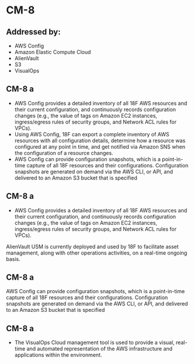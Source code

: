 # CM-8
## Addressed by:
 - AWS Config
 - Amazon Elastic Compute Cloud
 - AlienVault
 - S3
 - VisualOps


## CM-8 a
- AWS Config provides a detailed inventory of all 18F AWS resources and their current configuration, and continuously records configuration changes (e.g., the value of tags on Amazon EC2 instances, ingress/egress rules of security groups, and Network ACL rules for VPCs).
- Using AWS Config, 18F can export a complete inventory of AWS resources with all configuration details, determine how a resource was configured at any point in time, and get notified via Amazon SNS when the configuration of a resource changes.
- AWS Config can provide configuration snapshots, which is a point-in-time capture of all 18F resources and their configurations. Configuration snapshots are generated on demand via the AWS CLI, or API, and delivered to an Amazon S3 bucket that is specified





## CM-8 a
- AWS Config provides a detailed inventory of all 18F AWS resources and their current configuration, and continuously records configuration changes (e.g., the value of tags on Amazon EC2 instances, ingress/egress rules of security groups, and Network ACL rules for VPCs).





AlienVault USM is currently deployed and used by 18F to facilitate asset management, along with other operations activities, on a real-time ongoing basis.




## CM-8 a
AWS Config can provide configuration snapshots, which is a point-in-time capture of all 18F resources and their configurations. Configuration snapshots are generated on demand via the AWS CLI, or API, and delivered to an Amazon S3 bucket that is specified




## CM-8 a
- The VisualOps Cloud management tool is used to provide a visual, real-time and automated representation of the AWS infrastructure and applications within the environment.




